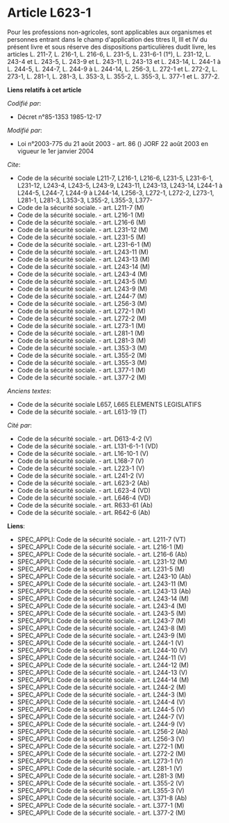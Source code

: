 # Article L623-1

Pour les professions non-agricoles, sont applicables aux organismes et personnes entrant dans le champ d'application des
titres II, III et IV du présent livre et sous réserve des dispositions particulières dudit livre, les articles L. 211-7, L.
216-1, L. 216-6, L. 231-5, L. 231-6-1 (1°), L. 231-12, L. 243-4 et L. 243-5, L. 243-9 et L. 243-11, L. 243-13 et L. 243-14,
L. 244-1 à L. 244-5, L. 244-7, L. 244-9 à L. 244-14, L. 256-3, L. 272-1 et L. 272-2, L. 273-1, L. 281-1, L. 281-3, L. 353-3,
L. 355-2, L. 355-3, L. 377-1 et L. 377-2.

**Liens relatifs à cet article**

_Codifié par_:

  - Décret n°85-1353 1985-12-17

_Modifié par_:

  - Loi n°2003-775 du 21 août 2003 - art. 86 () JORF 22 août 2003 en vigueur le 1er janvier 2004

_Cite_:

  - Code de la sécurité sociale L211-7, L216-1, L216-6, L231-5, L231-6-1, L231-12, L243-4, L243-5, L243-9, L243-11, L243-13, L243-14, L244-1 à L244-5, L244-7, L244-9 à L244-14, L256-3, L272-1, L272-2, L273-1, L281-1, L281-3, L353-3, L355-2, L355-3, L377-
  - Code de la sécurité sociale. - art. L211-7 (M)
  - Code de la sécurité sociale. - art. L216-1 (M)
  - Code de la sécurité sociale. - art. L216-6 (M)
  - Code de la sécurité sociale. - art. L231-12 (M)
  - Code de la sécurité sociale. - art. L231-5 (M)
  - Code de la sécurité sociale. - art. L231-6-1 (M)
  - Code de la sécurité sociale. - art. L243-11 (M)
  - Code de la sécurité sociale. - art. L243-13 (M)
  - Code de la sécurité sociale. - art. L243-14 (M)
  - Code de la sécurité sociale. - art. L243-4 (M)
  - Code de la sécurité sociale. - art. L243-5 (M)
  - Code de la sécurité sociale. - art. L243-9 (M)
  - Code de la sécurité sociale. - art. L244-7 (M)
  - Code de la sécurité sociale. - art. L256-3 (M)
  - Code de la sécurité sociale. - art. L272-1 (M)
  - Code de la sécurité sociale. - art. L272-2 (M)
  - Code de la sécurité sociale. - art. L273-1 (M)
  - Code de la sécurité sociale. - art. L281-1 (M)
  - Code de la sécurité sociale. - art. L281-3 (M)
  - Code de la sécurité sociale. - art. L353-3 (M)
  - Code de la sécurité sociale. - art. L355-2 (M)
  - Code de la sécurité sociale. - art. L355-3 (M)
  - Code de la sécurité sociale. - art. L377-1 (M)
  - Code de la sécurité sociale. - art. L377-2 (M)

_Anciens textes_:

  - Code de la sécurité sociale L657, L665 ELEMENTS LEGISLATIFS
  - Code de la sécurité sociale. - art. L613-19 (T)

_Cité par_:

  - Code de la sécurité sociale. - art. D613-4-2 (V)
  - Code de la sécurité sociale. - art. L131-6-1-1 (VD)
  - Code de la sécurité sociale. - art. L16-10-1 (V)
  - Code de la sécurité sociale. - art. L168-7 (V)
  - Code de la sécurité sociale. - art. L223-1 (V)
  - Code de la sécurité sociale. - art. L241-2 (V)
  - Code de la sécurité sociale. - art. L623-2 (Ab)
  - Code de la sécurité sociale. - art. L623-4 (VD)
  - Code de la sécurité sociale. - art. L646-4 (VD)
  - Code de la sécurité sociale. - art. R633-61 (Ab)
  - Code de la sécurité sociale. - art. R642-6 (Ab)

**Liens**:

  - SPEC_APPLI: Code de la sécurité sociale. - art. L211-7 (VT)
  - SPEC_APPLI: Code de la sécurité sociale. - art. L216-1 (M)
  - SPEC_APPLI: Code de la sécurité sociale. - art. L216-6 (Ab)
  - SPEC_APPLI: Code de la sécurité sociale. - art. L231-12 (M)
  - SPEC_APPLI: Code de la sécurité sociale. - art. L231-5 (M)
  - SPEC_APPLI: Code de la sécurité sociale. - art. L243-10 (Ab)
  - SPEC_APPLI: Code de la sécurité sociale. - art. L243-11 (M)
  - SPEC_APPLI: Code de la sécurité sociale. - art. L243-13 (Ab)
  - SPEC_APPLI: Code de la sécurité sociale. - art. L243-14 (M)
  - SPEC_APPLI: Code de la sécurité sociale. - art. L243-4 (M)
  - SPEC_APPLI: Code de la sécurité sociale. - art. L243-5 (M)
  - SPEC_APPLI: Code de la sécurité sociale. - art. L243-7 (M)
  - SPEC_APPLI: Code de la sécurité sociale. - art. L243-8 (M)
  - SPEC_APPLI: Code de la sécurité sociale. - art. L243-9 (M)
  - SPEC_APPLI: Code de la sécurité sociale. - art. L244-1 (V)
  - SPEC_APPLI: Code de la sécurité sociale. - art. L244-10 (V)
  - SPEC_APPLI: Code de la sécurité sociale. - art. L244-11 (V)
  - SPEC_APPLI: Code de la sécurité sociale. - art. L244-12 (M)
  - SPEC_APPLI: Code de la sécurité sociale. - art. L244-13 (V)
  - SPEC_APPLI: Code de la sécurité sociale. - art. L244-14 (M)
  - SPEC_APPLI: Code de la sécurité sociale. - art. L244-2 (M)
  - SPEC_APPLI: Code de la sécurité sociale. - art. L244-3 (M)
  - SPEC_APPLI: Code de la sécurité sociale. - art. L244-4 (V)
  - SPEC_APPLI: Code de la sécurité sociale. - art. L244-5 (V)
  - SPEC_APPLI: Code de la sécurité sociale. - art. L244-7 (V)
  - SPEC_APPLI: Code de la sécurité sociale. - art. L244-9 (V)
  - SPEC_APPLI: Code de la sécurité sociale. - art. L256-2 (Ab)
  - SPEC_APPLI: Code de la sécurité sociale. - art. L256-3 (V)
  - SPEC_APPLI: Code de la sécurité sociale. - art. L272-1 (M)
  - SPEC_APPLI: Code de la sécurité sociale. - art. L272-2 (M)
  - SPEC_APPLI: Code de la sécurité sociale. - art. L273-1 (V)
  - SPEC_APPLI: Code de la sécurité sociale. - art. L281-1 (V)
  - SPEC_APPLI: Code de la sécurité sociale. - art. L281-3 (M)
  - SPEC_APPLI: Code de la sécurité sociale. - art. L355-2 (V)
  - SPEC_APPLI: Code de la sécurité sociale. - art. L355-3 (V)
  - SPEC_APPLI: Code de la sécurité sociale. - art. L371-8 (Ab)
  - SPEC_APPLI: Code de la sécurité sociale. - art. L377-1 (M)
  - SPEC_APPLI: Code de la sécurité sociale. - art. L377-2 (M)

